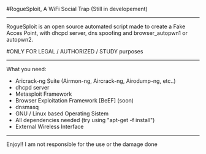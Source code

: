 #RogueSploit, A WiFi Social Trap (Still in developement)

***
RogueSploit is an open source automated script made to create a Fake Acces Point, with dhcpd server, dns spoofing and browser_autopwn1 or autopwn2.

#ONLY FOR LEGAL / AUTHORIZED / STUDY purposes

***

What you need:
- Aricrack-ng Suite (Airmon-ng, Aircrack-ng, Airodump-ng, etc..)
- dhcpd server
- Metasploit Framework
- Browser Exploitation Framework [BeEF] (soon)
- dnsmasq
- GNU / Linux based Operating Sistem
- All dependencies needed (try using "apt-get -f install")
- External Wireless Interface

***

Enjoy!!
I am not responsible for the use or the damage done